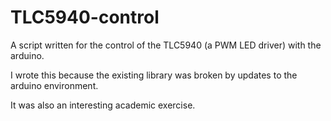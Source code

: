 # TLC5940-control
A script written for the control of the TLC5940 (a PWM LED driver) with the arduino.

I wrote this because the existing library was broken by updates to the arduino environment.

It was also an interesting academic exercise.
